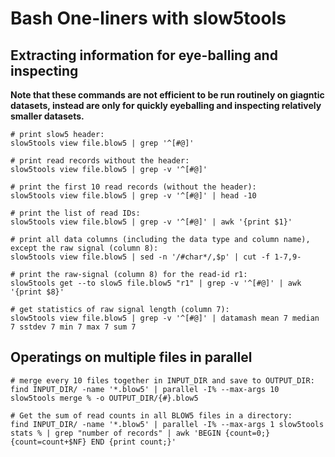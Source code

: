 # Bash One-liners with slow5tools


## Extracting information for eye-balling and inspecting

**Note that these commands are not efficient to be run routinely on giagntic datasets, instead are only for quickly eyeballing and inspecting relatively smaller datasets.**

```
# print slow5 header:
slow5tools view file.blow5 | grep '^[#@]'

# print read records without the header:
slow5tools view file.blow5 | grep -v '^[#@]'

# print the first 10 read records (without the header):
slow5tools view file.blow5 | grep -v '^[#@]' | head -10

# print the list of read IDs:
slow5tools view file.blow5 | grep -v '^[#@]' | awk '{print $1}'

# print all data columns (including the data type and column name), except the raw signal (column 8):
slow5tools view file.blow5 | sed -n '/#char*/,$p' | cut -f 1-7,9-

# print the raw-signal (column 8) for the read-id r1:
slow5tools get --to slow5 file.blow5 "r1" | grep -v '^[#@]' | awk '{print $8}'

# get statistics of raw signal length (column 7):
slow5tools view file.blow5 | grep -v '^[#@]' | datamash mean 7 median 7 sstdev 7 min 7 max 7 sum 7

```

## Operatings on multiple files in parallel

```
# merge every 10 files together in INPUT_DIR and save to OUTPUT_DIR:
find INPUT_DIR/ -name '*.blow5' | parallel -I% --max-args 10 slow5tools merge % -o OUTPUT_DIR/{#}.blow5

# Get the sum of read counts in all BLOW5 files in a directory:
find INPUT_DIR/ -name '*.blow5' | parallel -I% --max-args 1 slow5tools stats % | grep "number of records" | awk 'BEGIN {count=0;} {count=count+$NF} END {print count;}'

```
